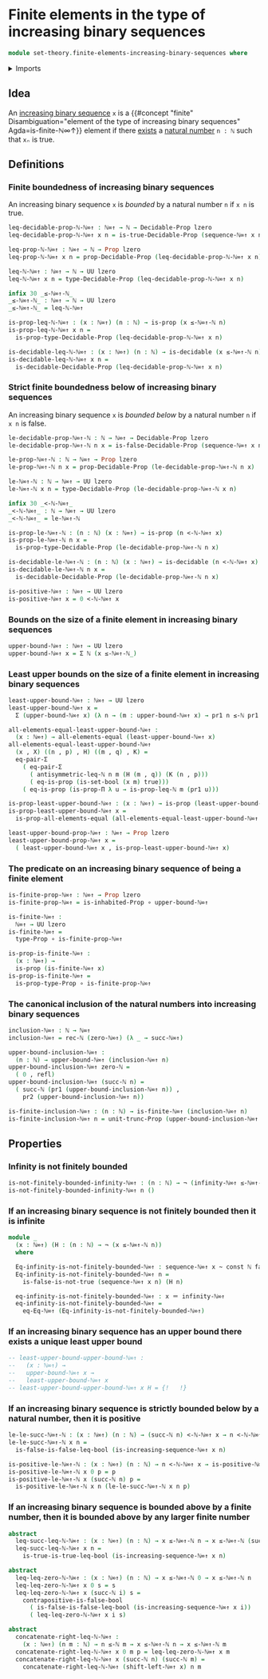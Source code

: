 # Finite elements in the type of increasing binary sequences

```agda
module set-theory.finite-elements-increasing-binary-sequences where
```

<details><summary>Imports</summary>

```agda
open import elementary-number-theory.addition-natural-numbers
open import elementary-number-theory.decidable-total-order-natural-numbers
open import elementary-number-theory.inequality-natural-numbers
open import elementary-number-theory.natural-numbers

open import foundation.action-on-identifications-functions
open import foundation.booleans
open import foundation.constant-maps
open import foundation.coproduct-types
open import foundation.decidable-propositions
open import foundation.decidable-types
open import foundation.dependent-pair-types
open import foundation.double-negation-stable-equality
open import foundation.embeddings
open import foundation.empty-types
open import foundation.equality-dependent-pair-types
open import foundation.equivalences
open import foundation.existential-quantification
open import foundation.function-extensionality
open import foundation.function-types
open import foundation.homotopies
open import foundation.inequality-booleans
open import foundation.inhabited-types
open import foundation.injective-maps
open import foundation.logical-operations-booleans
open import foundation.maybe
open import foundation.negated-equality
open import foundation.negation
open import foundation.propositional-truncations
open import foundation.propositions
open import foundation.retractions
open import foundation.retracts-of-types
open import foundation.sections
open import foundation.sets
open import foundation.subtypes
open import foundation.tight-apartness-relations
open import foundation.unit-type
open import foundation.universe-levels

open import foundation-core.identity-types

open import order-theory.order-preserving-maps-posets

open import set-theory.cantor-space
open import set-theory.increasing-binary-sequences
```

</details>

## Idea

An [increasing binary sequence](set-theory.increasing-binary-sequences.md) `x`
is a
{{#concept "finite" Disambiguation="element of the type of increasing binary sequences" Agda=is-finite-ℕ∞↑}}
element if there [exists](foundation.existential-quantification.md) a
[natural number](elementary-number-theory.natural-numbers.md) `n : ℕ` such that
`xₙ` is true.

## Definitions

### Finite boundedness of increasing binary sequences

An increasing binary sequence `x` is _bounded_ by a natural number `n` if `x n`
is true.

```agda
leq-decidable-prop-ℕ-ℕ∞↑ : ℕ∞↑ → ℕ → Decidable-Prop lzero
leq-decidable-prop-ℕ-ℕ∞↑ x n = is-true-Decidable-Prop (sequence-ℕ∞↑ x n)

leq-prop-ℕ-ℕ∞↑ : ℕ∞↑ → ℕ → Prop lzero
leq-prop-ℕ-ℕ∞↑ x n = prop-Decidable-Prop (leq-decidable-prop-ℕ-ℕ∞↑ x n)

leq-ℕ-ℕ∞↑ : ℕ∞↑ → ℕ → UU lzero
leq-ℕ-ℕ∞↑ x n = type-Decidable-Prop (leq-decidable-prop-ℕ-ℕ∞↑ x n)

infix 30 _≤-ℕ∞↑-ℕ_
_≤-ℕ∞↑-ℕ_ : ℕ∞↑ → ℕ → UU lzero
_≤-ℕ∞↑-ℕ_ = leq-ℕ-ℕ∞↑

is-prop-leq-ℕ-ℕ∞↑ : (x : ℕ∞↑) (n : ℕ) → is-prop (x ≤-ℕ∞↑-ℕ n)
is-prop-leq-ℕ-ℕ∞↑ x n =
  is-prop-type-Decidable-Prop (leq-decidable-prop-ℕ-ℕ∞↑ x n)

is-decidable-leq-ℕ-ℕ∞↑ : (x : ℕ∞↑) (n : ℕ) → is-decidable (x ≤-ℕ∞↑-ℕ n)
is-decidable-leq-ℕ-ℕ∞↑ x n =
  is-decidable-Decidable-Prop (leq-decidable-prop-ℕ-ℕ∞↑ x n)
```

### Strict finite boundedness below of increasing binary sequences

An increasing binary sequence `x` is _bounded below_ by a natural number `n` if
`x n` is false.

```agda
le-decidable-prop-ℕ∞↑-ℕ : ℕ → ℕ∞↑ → Decidable-Prop lzero
le-decidable-prop-ℕ∞↑-ℕ n x = is-false-Decidable-Prop (sequence-ℕ∞↑ x n)

le-prop-ℕ∞↑-ℕ : ℕ → ℕ∞↑ → Prop lzero
le-prop-ℕ∞↑-ℕ n x = prop-Decidable-Prop (le-decidable-prop-ℕ∞↑-ℕ n x)

le-ℕ∞↑-ℕ : ℕ → ℕ∞↑ → UU lzero
le-ℕ∞↑-ℕ x n = type-Decidable-Prop (le-decidable-prop-ℕ∞↑-ℕ x n)

infix 30 _<-ℕ-ℕ∞↑_
_<-ℕ-ℕ∞↑_ : ℕ → ℕ∞↑ → UU lzero
_<-ℕ-ℕ∞↑_ = le-ℕ∞↑-ℕ

is-prop-le-ℕ∞↑-ℕ : (n : ℕ) (x : ℕ∞↑) → is-prop (n <-ℕ-ℕ∞↑ x)
is-prop-le-ℕ∞↑-ℕ n x =
  is-prop-type-Decidable-Prop (le-decidable-prop-ℕ∞↑-ℕ n x)

is-decidable-le-ℕ∞↑-ℕ : (n : ℕ) (x : ℕ∞↑) → is-decidable (n <-ℕ-ℕ∞↑ x)
is-decidable-le-ℕ∞↑-ℕ n x =
  is-decidable-Decidable-Prop (le-decidable-prop-ℕ∞↑-ℕ n x)
```

```agda
is-positive-ℕ∞↑ : ℕ∞↑ → UU lzero
is-positive-ℕ∞↑ x = 0 <-ℕ-ℕ∞↑ x
```

### Bounds on the size of a finite element in increasing binary sequences

```agda
upper-bound-ℕ∞↑ : ℕ∞↑ → UU lzero
upper-bound-ℕ∞↑ x = Σ ℕ (x ≤-ℕ∞↑-ℕ_)
```

### Least upper bounds on the size of a finite element in increasing binary sequences

```agda
least-upper-bound-ℕ∞↑ : ℕ∞↑ → UU lzero
least-upper-bound-ℕ∞↑ x =
  Σ (upper-bound-ℕ∞↑ x) (λ n → (m : upper-bound-ℕ∞↑ x) → pr1 n ≤-ℕ pr1 m)

all-elements-equal-least-upper-bound-ℕ∞↑ :
  (x : ℕ∞↑) → all-elements-equal (least-upper-bound-ℕ∞↑ x)
all-elements-equal-least-upper-bound-ℕ∞↑
  (x , X) ((n , p) , H) ((m , q) , K) =
  eq-pair-Σ
    ( eq-pair-Σ
      ( antisymmetric-leq-ℕ n m (H (m , q)) (K (n , p)))
      ( eq-is-prop (is-set-bool (x m) true)))
    ( eq-is-prop (is-prop-Π λ u → is-prop-leq-ℕ m (pr1 u)))

is-prop-least-upper-bound-ℕ∞↑ : (x : ℕ∞↑) → is-prop (least-upper-bound-ℕ∞↑ x)
is-prop-least-upper-bound-ℕ∞↑ x =
  is-prop-all-elements-equal (all-elements-equal-least-upper-bound-ℕ∞↑ x)

least-upper-bound-prop-ℕ∞↑ : ℕ∞↑ → Prop lzero
least-upper-bound-prop-ℕ∞↑ x =
  ( least-upper-bound-ℕ∞↑ x , is-prop-least-upper-bound-ℕ∞↑ x)
```

### The predicate on an increasing binary sequence of being a finite element

```agda
is-finite-prop-ℕ∞↑ : ℕ∞↑ → Prop lzero
is-finite-prop-ℕ∞↑ = is-inhabited-Prop ∘ upper-bound-ℕ∞↑

is-finite-ℕ∞↑ :
  ℕ∞↑ → UU lzero
is-finite-ℕ∞↑ =
  type-Prop ∘ is-finite-prop-ℕ∞↑

is-prop-is-finite-ℕ∞↑ :
  (x : ℕ∞↑) →
  is-prop (is-finite-ℕ∞↑ x)
is-prop-is-finite-ℕ∞↑ =
  is-prop-type-Prop ∘ is-finite-prop-ℕ∞↑
```

### The canonical inclusion of the natural numbers into increasing binary sequences

```agda
inclusion-ℕ∞↑ : ℕ → ℕ∞↑
inclusion-ℕ∞↑ = rec-ℕ (zero-ℕ∞↑) (λ _ → succ-ℕ∞↑)

upper-bound-inclusion-ℕ∞↑ :
  (n : ℕ) → upper-bound-ℕ∞↑ (inclusion-ℕ∞↑ n)
upper-bound-inclusion-ℕ∞↑ zero-ℕ =
  ( 0 , refl)
upper-bound-inclusion-ℕ∞↑ (succ-ℕ n) =
  ( succ-ℕ (pr1 (upper-bound-inclusion-ℕ∞↑ n)) ,
    pr2 (upper-bound-inclusion-ℕ∞↑ n))

is-finite-inclusion-ℕ∞↑ : (n : ℕ) → is-finite-ℕ∞↑ (inclusion-ℕ∞↑ n)
is-finite-inclusion-ℕ∞↑ n = unit-trunc-Prop (upper-bound-inclusion-ℕ∞↑ n)
```

## Properties

### Infinity is not finitely bounded

```agda
is-not-finitely-bounded-infinity-ℕ∞↑ : (n : ℕ) → ¬ (infinity-ℕ∞↑ ≤-ℕ∞↑-ℕ n)
is-not-finitely-bounded-infinity-ℕ∞↑ n ()
```

### If an increasing binary sequence is not finitely bounded then it is infinite

```agda
module _
  (x : ℕ∞↑) (H : (n : ℕ) → ¬ (x ≤-ℕ∞↑-ℕ n))
  where

  Eq-infinity-is-not-finitely-bounded-ℕ∞↑ : sequence-ℕ∞↑ x ~ const ℕ false
  Eq-infinity-is-not-finitely-bounded-ℕ∞↑ n =
    is-false-is-not-true (sequence-ℕ∞↑ x n) (H n)

  eq-infinity-is-not-finitely-bounded-ℕ∞↑ : x ＝ infinity-ℕ∞↑
  eq-infinity-is-not-finitely-bounded-ℕ∞↑ =
    eq-Eq-ℕ∞↑ (Eq-infinity-is-not-finitely-bounded-ℕ∞↑)
```

### If an increasing binary sequence has an upper bound there exists a unique least upper bound

```agda
-- least-upper-bound-upper-bound-ℕ∞↑ :
--   (x : ℕ∞↑) →
--   upper-bound-ℕ∞↑ x →
--   least-upper-bound-ℕ∞↑ x
-- least-upper-bound-upper-bound-ℕ∞↑ x H = {!   !}
```

### If an increasing binary sequence is strictly bounded below by a natural number, then it is positive

```agda
le-le-succ-ℕ∞↑-ℕ : (x : ℕ∞↑) (n : ℕ) → (succ-ℕ n) <-ℕ-ℕ∞↑ x → n <-ℕ-ℕ∞↑ x
le-le-succ-ℕ∞↑-ℕ x n =
  is-false-is-false-leq-bool (is-increasing-sequence-ℕ∞↑ x n)

is-positive-le-ℕ∞↑-ℕ : (x : ℕ∞↑) (n : ℕ) → n <-ℕ-ℕ∞↑ x → is-positive-ℕ∞↑ x
is-positive-le-ℕ∞↑-ℕ x 0 p = p
is-positive-le-ℕ∞↑-ℕ x (succ-ℕ n) p =
  is-positive-le-ℕ∞↑-ℕ x n (le-le-succ-ℕ∞↑-ℕ x n p)
```

### If an increasing binary sequence is bounded above by a finite number, then it is bounded above by any larger finite number

```agda
abstract
  leq-succ-leq-ℕ-ℕ∞↑ : (x : ℕ∞↑) (n : ℕ) → x ≤-ℕ∞↑-ℕ n → x ≤-ℕ∞↑-ℕ (succ-ℕ n)
  leq-succ-leq-ℕ-ℕ∞↑ x n =
    is-true-is-true-leq-bool (is-increasing-sequence-ℕ∞↑ x n)

abstract
  leq-leq-zero-ℕ-ℕ∞↑ : (x : ℕ∞↑) (n : ℕ) → x ≤-ℕ∞↑-ℕ 0 → x ≤-ℕ∞↑-ℕ n
  leq-leq-zero-ℕ-ℕ∞↑ x 0 s = s
  leq-leq-zero-ℕ-ℕ∞↑ x (succ-ℕ i) s =
    contrapositive-is-false-bool
      ( is-false-is-false-leq-bool (is-increasing-sequence-ℕ∞↑ x i))
      ( leq-leq-zero-ℕ-ℕ∞↑ x i s)

abstract
  concatenate-right-leq-ℕ-ℕ∞↑ :
    (x : ℕ∞↑) (n m : ℕ) → n ≤-ℕ m → x ≤-ℕ∞↑-ℕ n → x ≤-ℕ∞↑-ℕ m
  concatenate-right-leq-ℕ-ℕ∞↑ x 0 m p = leq-leq-zero-ℕ-ℕ∞↑ x m
  concatenate-right-leq-ℕ-ℕ∞↑ x (succ-ℕ n) (succ-ℕ m) =
    concatenate-right-leq-ℕ-ℕ∞↑ (shift-left-ℕ∞↑ x) n m
```
